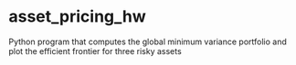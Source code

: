 # asset_pricing_hw
Python program that computes the global minimum variance portfolio and plot the efficient frontier for three risky assets
